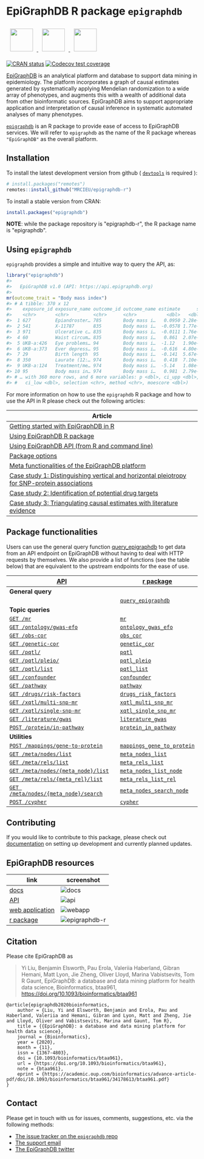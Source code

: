 # EpiGraphDB R package `epigraphdb`

<div>
  <a href="http://epigraphdb.org" target="_blank">
    <img 
     src="man/figures/epigraphdb-logo.svg" 
     style="padding:10px;height:60px;"
    />
  </a>
  <span class="pull-right">
    <a href="https://www.bristol.ac.uk" target="_blank">
      <img 
       src="man/figures/uob.svg" 
       style="padding:10px;height:60px;"
      />
    </a>
    <a href="http://www.bristol.ac.uk/integrative-epidemiology/" target="_blank">
      <img 
       src="man/figures/mrc-ieu-logo.png" 
       style="padding:10px;height:60px;"
      />
    </a>
  </span>
</div>

<!-- badges: start -->

[![CRAN status](https://www.r-pkg.org/badges/version/epigraphdb)](https://cran.r-project.org/package=epigraphdb)
[![Codecov test coverage](https://codecov.io/gh/MRCIEU/epigraphdb-r/branch/master/graph/badge.svg)](https://app.codecov.io/gh/MRCIEU/epigraphdb-r?branch=master)

<!-- badges: end -->

[EpiGraphDB](https://epigraphdb.org) is an analytical platform and database to support data mining in epidemiology.
The platform incorporates a graph of causal estimates generated by systematically applying Mendelian randomization to a wide array of phenotypes, and augments this with a wealth of additional data from other bioinformatic sources.
EpiGraphDB aims to support appropriate application and interpretation of causal inference in systematic automated analyses of many phenotypes.

[`epigraphdb`](https://github.com/MRCIEU/epigraphdb-r) is an R package to provide ease of access to EpiGraphDB services. We will refer to `epigraphdb` as the name of the R package whereas `"EpiGraphDB"` as the overall platform.

## Installation

To install the latest development version from github (
[`devtools`](https://devtools.r-lib.org/) is required
):
```r
# install.packages("remotes")
remotes::install_github("MRCIEU/epigraphdb-r")
```

To install a stable version from CRAN:
```r
install.packages("epigraphdb")
```

**NOTE**: while the package repository is "epigraphdb-r",
the R package name is "epigraphdb".

## Using `epigraphdb`

`epigraphdb` provides a simple and intuitive way to query the API, as:

```r
library("epigraphdb")
#>
#>   EpiGraphDB v1.0 (API: https://api.epigraphdb.org)
#>
mr(outcome_trait = "Body mass index")
#> # A tibble: 370 x 12
#>    exposure_id exposure_name outcome_id outcome_name estimate      se
#>    <chr>       <chr>         <chr>      <chr>           <dbl>   <dbl>
#>  1 627         Epiandroster… 785        Body mass i…   0.0950 2.28e-3
#>  2 541         X-11787       835        Body mass i…  -0.0578 1.77e-4
#>  3 971         Ulcerative c… 835        Body mass i…  -0.0111 1.76e-4
#>  4 60          Waist circum… 835        Body mass i…   0.861  2.07e-2
#>  5 UKB-a:426   Eye problems… 94         Body mass i…  -1.12   1.90e-2
#>  6 UKB-a:373   Ever depress… 95         Body mass i…  -0.616  4.80e-4
#>  7 29          Birth length  95         Body mass i…  -0.141  5.67e-4
#>  8 350         Laurate (12:… 974        Body mass i…   0.418  7.10e-3
#>  9 UKB-a:124   Treatment/me… 974        Body mass i…  -5.14   1.08e-1
#> 10 95          Body mass in… 974        Body mass i…   0.981  2.79e-2
#> # … with 360 more rows, and 6 more variables: p <dbl>, ci_upp <dbl>,
#> #   ci_low <dbl>, selection <chr>, method <chr>, moescore <dbl>)
```

For more information on how to use the `epigraphdb` R package and
how to use the API in R please check out the following articles:

| Article  |
|---|
| [Getting started with EpiGraphDB in R](https://mrcieu.github.io/epigraphdb-r/articles/getting-started-with-epigraphdb-r.html) |
| [Using EpiGraphDB R package](https://mrcieu.github.io/epigraphdb-r/articles/using-epigraphdb-r-package.html) |
| [Using EpiGraphDB API (from R and command line) ](https://mrcieu.github.io/epigraphdb-r/articles/using-epigraphdb-api.html) |
| [Package options](https://mrcieu.github.io/epigraphdb-r/articles/options.html)|
| [Meta functionalities of the EpiGraphDB platform](https://mrcieu.github.io/epigraphdb-r/articles/meta-functionalities.html)|
| [Case study 1: Distinguishing vertical and horizontal pleiotropy for SNP-protein associations](https://docs.epigraphdb.org/r-package/case-1-pleiotropy/)|
| [Case study 2: Identification of potential drug targets](https://docs.epigraphdb.org/r-package/case-2-alt-drug-target/)|
| [Case study 3: Triangulating causal estimates with literature evidence](https://docs.epigraphdb.org/r-package/case-3-literature-triangulation/)|

## Package functionalities

Users can use the general query function
[query_epigraphdb](https://mrcieu.github.io/epigraphdb-r/reference/query_epigraphdb.html)
to get data from an API endpoint on EpiGraphDB without having to deal with HTTP requests by themselves.
We also provide a list of functions (see the table below) that are equivalent to the upstream endpoints for the ease of use.

<table class="table">
  <thead>
    <tr class="header">
      <th><a href="https://api.epigraphdb.org/">API</a></th>
      <th><a href="https://github.com/MRCIEU/epigraphdb-r">r package</a></th>
    </tr>
  </thead>
  <tbody>
    <tr>
      <td><strong>General query</strong></td>
      <td></td>
    </tr>
    <tr>
      <td>
      </td>
      <td>
        <a href="https://mrcieu.github.io/epigraphdb-r/reference/query_epigraphdb.html"><code>query_epigraphdb</code></a>
      </td>
    </tr>
    <tr>
      <td><strong>Topic queries</strong></td>
      <td></td>
    </tr>
    <tr>
      <td>
        <a href="https://docs.epigraphdb.org/api/api-endpoints/#get-mr"><code>GET /mr</code></a>
      </td>
      <td>
        <a href="https://mrcieu.github.io/epigraphdb-r/reference/mr.html"><code>mr</code></a>
      </td>
    </tr>
    <tr>
      <td>
        <a href="https://docs.epigraphdb.org/api/api-endpoints/#get-ontologygwas-efo"><code>GET /ontology/gwas-efo</code></a>
      </td>
      <td>
        <a href="https://mrcieu.github.io/epigraphdb-r/reference/ontology_gwas_efo.html"><code>ontology_gwas_efo</code></a>
      </td>
    </tr>
    <tr>
      <td>
        <a href="https://docs.epigraphdb.org/api/api-endpoints/#get-obs-cor"><code>GET /obs-cor</code></a>
      </td>
      <td>
        <a href="https://mrcieu.github.io/epigraphdb-r/reference/obs_cor.html"><code>obs_cor</code></a>
      </td>
    </tr>
    <tr>
      <td>
        <a href="https://docs.epigraphdb.org/api/api-endpoints/#get-genetic-cor"><code>GET /genetic-cor</code></a>
      </td>
      <td>
        <a href="https://mrcieu.github.io/epigraphdb-r/reference/genetic_cor.html"><code>genetic_cor</code></a>
      </td>
    </tr>
    <tr>
      <td>
        <a href="https://docs.epigraphdb.org/api/api-endpoints/#get-pqtl"><code>GET /pqtl/</code></a>
      </td>
      <td>
        <a href="https://mrcieu.github.io/epigraphdb-r/reference/pqtl.html"><code>pqtl</code></a>
      </td>
    </tr>
    <tr>
      <td>
        <a href="https://docs.epigraphdb.org/api/api-endpoints/#get-pqtlpleio"><code>GET /pqtl/pleio/</code></a>
      </td>
      <td>
        <a
          href="https://mrcieu.github.io/epigraphdb-r/reference/pqtl_pleio.html"><code>pqtl_pleio</code></a>
      </td>
    </tr>
    <tr>
      <td>
        <a href="https://docs.epigraphdb.org/api/api-endpoints/#get-pqtllist"><code>GET /pqtl/list</code></a>
      </td>
      <td>
        <a href="https://mrcieu.github.io/epigraphdb-r/reference/pqtl_list.html"><code>pqtl_list</code></a>
      </td>
    </tr>
    <tr>
      <td>
        <a href="https://docs.epigraphdb.org/api/api-endpoints/#get-confounder"><code>GET /confounder</code></a>
      </td>
      <td>
        <a href="https://mrcieu.github.io/epigraphdb-r/reference/confounder.html"><code>confounder</code></a>
      </td>
    </tr>
    <tr>
      <td>
        <a href="https://docs.epigraphdb.org/api/api-endpoints/#get-pathway"><code>GET /pathway</code></a>
      </td>
      <td>
        <a href="https://mrcieu.github.io/epigraphdb-r/reference/pathway.html"><code>pathway</code></a>
      </td>
    </tr>
    <tr>
      <td>
        <a href="https://docs.epigraphdb.org/api/api-endpoints/#get-drugsrisk-factors"><code>GET /drugs/risk-factors</code></a>
      </td>
      <td>
        <a href="https://mrcieu.github.io/epigraphdb-r/reference/drugs_risk_factors.html"><code>drugs_risk_factors</code></a>
      </td>
    </tr>
    <tr>
      <td>
        <a href="https://docs.epigraphdb.org/api/api-endpoints/#get-xqtlmulti-snp-mr"><code>GET /xqtl/multi-snp-mr</code></a>
      </td>
      <td>
        <a href="https://mrcieu.github.io/epigraphdb-r/reference/xqtl_multi_snp_mr.html"><code>xqtl_multi_snp_mr</code></a>
      </td>
    </tr>
    <tr>
      <td>
        <a href="https://docs.epigraphdb.org/api/api-endpoints/#get-xqtlsingle-snp-mr"><code>GET /xqtl/single-snp-mr</code></a>
      </td>
      <td>
        <a href="https://mrcieu.github.io/epigraphdb-r/reference/xqtl_single_snp_mr.html"><code>xqtl_single_snp_mr</code></a>
      </td>
    </tr>
    <tr>
      <td>
        <a href="https://docs.epigraphdb.org/api/api-endpoints/#get-literaturegwas"><code>GET /literature/gwas</code></a>
      </td>
      <td>
        <a href="https://mrcieu.github.io/epigraphdb-r/reference/literature_gwas.html"><code>literature_gwas</code></a>
      </td>
    </tr>
    <tr>
      <td>
        <a href="https://docs.epigraphdb.org/api/api-endpoints/#post-proteinin-pathway"><code>POST /protein/in-pathway</code></a>
      </td>
      <td>
        <a href="https://mrcieu.github.io/epigraphdb-r/reference/protein_in_pathway.html"><code>protein_in_pathway</code></a>
      </td>
    </tr>
    <tr>
      <td><strong>Utilities</strong></td>
      <td></td>
    </tr>
    <tr>
      <td>
        <a href="https://docs.epigraphdb.org/api/api-endpoints/#post-mappingsgene-to-protein"><code>POST /mappings/gene-to-protein</code></a>
      </td>
      <td>
        <a href="https://mrcieu.github.io/epigraphdb-r/reference/mappings_gene_to_protein.html"><code>mappings_gene_to_protein</code></a>
      </td>
    </tr>
    <tr>
      <td>
        <a href="https://docs.epigraphdb.org/api/api-endpoints/#get-metanodeslist"><code>GET /meta/nodes/list</code></a>
      </td>
      <td>
        <a href="https://mrcieu.github.io/epigraphdb-r/reference/meta_nodes_list.html"><code>meta_nodes_list</code></a>
      </td>
    </tr>
    <tr>
      <td>
        <a href="https://docs.epigraphdb.org/api/api-endpoints/#get-metanrelslist"><code>GET /meta/rels/list</code></a>
      </td>
      <td>
        <a href="https://mrcieu.github.io/epigraphdb-r/reference/meta_rels_list.html"><code>meta_rels_list</code></a>
      </td>
    </tr>
    <tr>
      <td>
        <a href="https://docs.epigraphdb.org/api/api-endpoints/#get-metanodesmeta_nodelist"><code>GET /meta/nodes/{meta_node}/list</code></a>
      </td>
      <td>
        <a href="https://mrcieu.github.io/epigraphdb-r/reference/meta_nodes_list_node.html"><code>meta_nodes_list_node</code></a>
      </td>
    </tr>
    <tr>
      <td>
        <a href="https://docs.epigraphdb.org/api/api-endpoints/#get-metarelsmeta_rellist"><code>GET /meta/rels/{meta_rel}/list</code></a>
      </td>
      <td>
        <a href="https://mrcieu.github.io/epigraphdb-r/reference/meta_rels_list_rel.html"><code>meta_rels_list_rel</code></a>
      </td>
    </tr>
    <tr>
      <td>
        <a href="https://docs.epigraphdb.org/api/api-endpoints/#get-metanodesmeta_nodesearch"><code>GET /meta/nodes/{meta_node}/search</code></a>
      </td>
      <td>
        <a href="https://mrcieu.github.io/epigraphdb-r/reference/meta_nodes_search_node.html"><code>meta_nodes_search_node</code></a>
      </td>
    </tr>
    <tr>
      <td>
        <a href="https://docs.epigraphdb.org/api/api-endpoints/#post-cypher"><code>POST /cypher</code></a>
      </td>
      <td>
        <a href="https://mrcieu.github.io/epigraphdb-r/reference/cypher.html"><code>cypher</code></a>
      </td>
    </tr>
  </tbody>
</table>

## Contributing

If you would like to contribute to this package, please check out [documentation](https://github.com/MRCIEU/epigraphdb-r/wiki/Development) on setting up development and currently planned updates.

## EpiGraphDB resources

| link                                                | screenshot                                            |
|-----------------------------------------------------|-------------------------------------------------------|
| [docs](https://docs.epigraphdb.org)                  | ![docs](vignettes/figures/epigraphdb-docs.png)        |
| [API](https://api.epigraphdb.org)                    | ![api](vignettes/figures/epigraphdb-api-swagger.png)  |
| [web application](https://epigraphdb.org)            | ![webapp](vignettes/figures/epigraphdb-xqtl-view.png) |
| [r package](https://github.com/MRCIEU/epigraphdb-r) | ![epigraphdb-r](vignettes/figures/epigraphdb-r.png)   |

## Citation

Please cite EpiGraphDB as

> Yi Liu, Benjamin Elsworth, Pau Erola, Valeriia Haberland, Gibran Hemani, Matt Lyon, Jie Zheng, Oliver Lloyd, Marina Vabistsevits, Tom R Gaunt, EpiGraphDB: a database and data mining platform for health data science, Bioinformatics, btaa961, https://doi.org/10.1093/bioinformatics/btaa961

```
@article{epigraphdb2020bioinformatics,
    author = {Liu, Yi and Elsworth, Benjamin and Erola, Pau and Haberland, Valeriia and Hemani, Gibran and Lyon, Matt and Zheng, Jie and Lloyd, Oliver and Vabistsevits, Marina and Gaunt, Tom R},
    title = {{EpiGraphDB}: a database and data mining platform for health data science},
    journal = {Bioinformatics},
    year = {2020},
    month = {11},
    issn = {1367-4803},
    doi = {10.1093/bioinformatics/btaa961},
    url = {https://doi.org/10.1093/bioinformatics/btaa961},
    note = {btaa961},
    eprint = {https://academic.oup.com/bioinformatics/advance-article-pdf/doi/10.1093/bioinformatics/btaa961/34178613/btaa961.pdf}
}
```

## Contact

Please get in touch with us for issues, comments, suggestions, etc. via the following methods:

- [The issue tracker on the `epigraphdb` repo](https://github.com/MRCIEU/epigraphdb/issues)
- [The support email](mailto:feedback@epigraphdb.org)
- [The EpiGraphDB twitter](https://twitter.com/epigraphdb)

